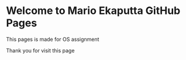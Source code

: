 # Welcome to Mario Ekaputta GitHub Pages

This pages is made for OS assignment

Thank you for visit this page